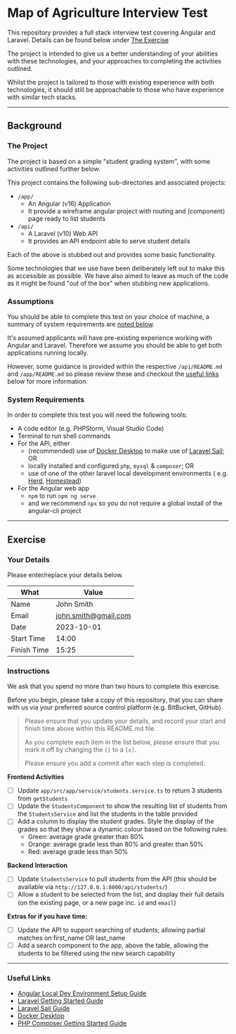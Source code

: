 # Map of Agriculture Interview Test

This repository provides a full stack interview test covering Angular and Laravel. Details can be found below
under [The Exercise](#exercise)

The project is intended to give us a better understanding of your abilities with these technologies, and
your approaches to completing the activities outlined.

Whilst the project is tailored to those with existing experience with both technologies, it should still be approachable
to those who have experience with similar tech stacks.

---

## Background

### The Project

The project is based on a simple "student grading system", with some activities outlined further below.

This project contains the following sub-directories and associated projects:

- `/app/`
    - An Angular (v16) Application
    - It provide a wireframe angular project with routing and (component) page ready
      to list students
- `/api/`
    - A Laravel (v10) Web API
    - It provides an API endpoint able to serve student details

Each of the above is stubbed out and provides some basic functionality.

Some technologies that we use have been deliberately left out to make this as accessible as possible. We have also aimed
to leave as much of the code as it might be found "out of the box" when stubbing new applications.

### Assumptions

You should be able to complete this test on your choice of machine, a summary of system requirements
are [noted below](#system-requirements).

It's assumed applicants will have pre-existing experience working with Angular and Laravel. Therefore we assume you
should be able to get both applications running locally.

However, some guidance is provided within the respective `/api/README.md` and `/app/README.md` so please review these
and checkout the [useful links](#useful-links) below for more information.

### System Requirements

In order to complete this test you will need the following tools:

- A code editor (e.g. PHPStorm, Visual Studio Code)
- Terminal to run shell commands
- For the API, either
    - (recommended) use of [Docker Desktop](https://www.docker.com/products/docker-desktop/) to make use
      of [Laravel Sail](https://laravel.com/docs/10.x/sail); OR
    - locally installed and configured `php`, `mysql` & `composer`; OR
    - use of one of the other laravel local development environments (
      e.g. [Herd](https://herd.laravel.com/), [Homestead](https://laravel.com/docs/10.x/homestead))
- For the Angular web app
    - `npm` to run `npm ng serve`
    - and we recommend `npx` so you do not require a global install of the angular-cli project

---

## Exercise

### Your Details

Please enter/replace your details below.

| What        | Value                |
|-------------|----------------------|
| Name        | John Smith           |
| Email       | john.smith@gmail.com |
| Date        | 2023-10-01           |
| Start Time  | 14:00                |
| Finish Time | 15:25                |

### Instructions

We ask that you spend no more than two hours to complete this exercise.

Before you begin, please take a copy of this repository, that you can share with us via your preferred source control
platform (e.g. BitBucket, GitHub).

> Please ensure that you update your details, and record your start and finish time above within this README.md file.
>
> As you complete each item in the list below, please ensure that you mark it off by changing the `[]` to a `[x]`.
>
> Please ensure you add a commit after each step is completed.

**Frontend Activities**

- [ ] Update `app/src/app/service/students.service.ts` to return 3 students from `getStudents`
- [ ] Update the `StudentsComponent` to show the resulting list of students from the `StudentsService` and list the
  students in the table provided
- [ ] Add a column to display the student grades. Style the display of the grades so that they show a dynamic colour
  based on the following rules:
    - Green: average grade greater than 80%
    - Orange: average grade less than 80% and greater than 50%
    - Red: average grade less than 50%

**Backend Interaction**

- [ ] Update `StudentsService` to pull students from the API (this should be available
  via `http://127.0.0.1:8000/api/students/`)
- [ ] Allow a student to be selected from the list, and display their full details (on the existing page, or a new page
  inc. `id` and `email`)

**Extras for if you have time:**

- [ ] Update the API to support searching of students; allowing partial matches on first_name OR last_name
- [ ] Add a search component to the app, above the table, allowing the students to be filtered using the new search
  capability

---

### Useful Links

- [Angular Local Dev Environment Setup Guide](https://angular.io/guide/setup-local)
- [Laravel Getting Started Guide](https://laravel.com/docs/10.x/installation)
- [Laravel Sail Guide](https://laravel.com/docs/10.x/sail)
- [Docker Desktop](https://www.docker.com/products/docker-desktop/)
- [PHP Composer Getting Started Guide](https://getcomposer.org/doc/00-intro.md)
